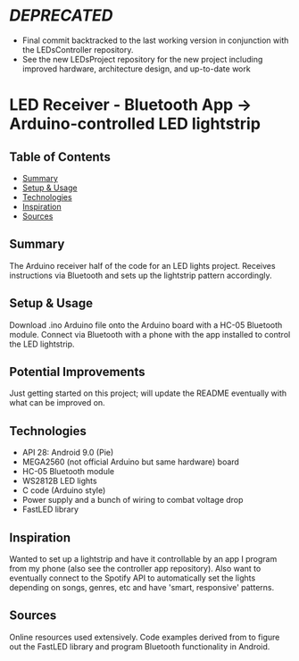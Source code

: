 # *DEPRECATED*
* Final commit backtracked to the last working version in conjunction with the LEDsController repository.
* See the new LEDsProject repository for the new project including improved hardware, architecture design, and up-to-date work

# LED Receiver - Bluetooth App -> Arduino-controlled LED lightstrip

## Table of Contents
* [Summary](#summary)
* [Setup & Usage](#setup-&-usage)
* [Technologies](#technologies)
* [Inspiration](#inspiration)
* [Sources](#sources)

## Summary
The Arduino receiver half of the code for an LED lights project. Receives instructions via Bluetooth and sets up the lightstrip pattern accordingly.

## Setup & Usage
Download .ino Arduino file onto the Arduino board with a HC-05 Bluetooth module. Connect via Bluetooth with a phone with the app installed to control the LED lightstrip.

## Potential Improvements
Just getting started on this project; will update the README eventually with what can be improved on.

## Technologies
* API 28: Android 9.0 (Pie)
* MEGA2560 (not official Arduino but same hardware) board
* HC-05 Bluetooth module
* WS2812B LED lights
* C code (Arduino style)
* Power supply and a bunch of wiring to combat voltage drop
* FastLED library

## Inspiration
Wanted to set up a lightstrip and have it controllable by an app I program from my phone (also see the controller app repository).  Also want to eventually connect to the Spotify API to automatically set the lights depending on songs, genres, etc and have 'smart, responsive' patterns.

## Sources
Online resources used extensively.  Code examples derived from to figure out the FastLED library and program Bluetooth functionality in Android.
